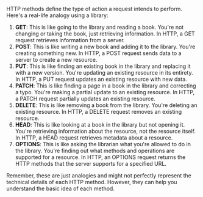 HTTP methods define the type of action a request intends to perform. Here's a real-life analogy using a library:

1. **GET**: This is like going to the library and reading a book. You're not changing or taking the book, just retrieving information. In HTTP, a GET request retrieves information from a server.
2. **POST**: This is like writing a new book and adding it to the library. You're creating something new. In HTTP, a POST request sends data to a server to create a new resource.
3. **PUT**: This is like finding an existing book in the library and replacing it with a new version. You're updating an existing resource in its entirety. In HTTP, a PUT request updates an existing resource with new data.
4. **PATCH**: This is like finding a page in a book in the library and correcting a typo. You're making a partial update to an existing resource. In HTTP, a PATCH request partially updates an existing resource.
5. **DELETE**: This is like removing a book from the library. You're deleting an existing resource. In HTTP, a DELETE request removes an existing resource.
6. **HEAD**: This is like looking at a book in the library but not opening it. You're retrieving information about the resource, not the resource itself. In HTTP, a HEAD request retrieves metadata about a resource.
7. **OPTIONS**: This is like asking the librarian what you're allowed to do in the library. You're finding out what methods and operations are supported for a resource. In HTTP, an OPTIONS request returns the HTTP methods that the server supports for a specified URL.

Remember, these are just analogies and might not perfectly represent the technical details of each HTTP method. However, they can help you understand the basic idea of each method.
